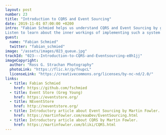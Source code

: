 ```yaml
---
layout: post
number: 23
title: "Introduction to CQRS and Event Sourcing"
date: 2019-11-01 07:00:00 +0200
intro: "Fabian Schmied helps us understand CQRS and Event Sourcing by giving us a crash course on its motivation and context.
Listen to learn about the inner workings of implementing such a system with some examples from the product he is working on."
guest:
  name: "Fabian Schmied"
  twitter: "fabian_schmied"
image: "/assets/images/023_queue.jpg"
trackId: "023---Introduction-to-CQRS-and-Eventsourcing-e8h1jj"
imageCopyright:
  author: "Ross G. Strachan Photography"
  photoLink: "https://flic.kr/p/fnupcL"
  licenseLink: "https://creativecommons.org/licenses/by-nc-nd/2.0/"
links:
  - title: Fabian Schmied
    href: https://github.com/fschmied
  - title: Event Store (Greg Young)
    href: https://eventstore.org/
  - title: NEventStore
    href: http://neventstore.org/
  - title: Introductory article about Event Sourcing by Martin Fowler. From 2005 but still valuable. And a Fowler.
    href: https://martinfowler.com/eaaDev/EventSourcing.html
  - title: Introductory article about CQRS by Martin Fowler.
    href: https://martinfowler.com/bliki/CQRS.html
---
```

